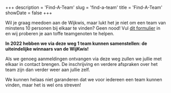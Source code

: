 +++
description = 'Find-A-Team'
slug = 'find-a-team'
title = 'Find-A-Team'
showDate = false
+++

Wil je graag meedoen aan de Wijkwis, maar lukt het je niet om een team van minstens 10 personen bij elkaar te vinden? 
Geen nood! Vul [dit formulier](https://forms.gle/EuvnoKNUG14VB1We7) in en wij proberen je aan toffe teamgenoten te helpen.

**In 2022 hebben we via deze weg 1 team kunnen samenstellen: de uiteindelijke winnaars van de WijKwis!**

Als we genoeg aanmeldingen ontvangen via deze weg zullen we jullie met elkaar in contact brengen. 
De inschrijving en verdere afspraken over het team zijn dan verder weer aan jullie zelf.

We kunnen helaas niet garanderen dat we voor iedereen een team kunnen vinden, maar het is wel ons streven!
